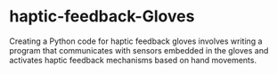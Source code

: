 # haptic-feedback-Gloves

Creating a Python code for haptic feedback gloves involves writing a program that communicates with sensors embedded in the gloves and activates haptic feedback mechanisms based on hand movements.